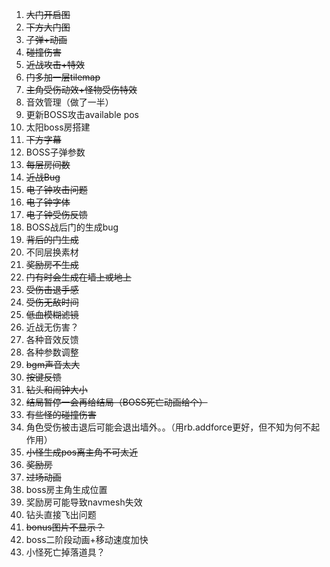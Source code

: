 1. ~~大门开启图~~
2. ~~下方大门图~~
3. ~~子弹+动画~~
4. ~~碰撞伤害~~
5. ~~近战攻击+特效~~
6. ~~门多加一层tilemap~~
7. ~~主角受伤动效+怪物受伤特效~~
8. 音效管理（做了一半）
9. 更新BOSS攻击available pos
10. 太阳boss房搭建
11. ~~下方字幕~~
12. BOSS子弹参数
13. ~~每层房间数~~
14. ~~近战Bug~~
15. ~~电子钟攻击问题~~
16. ~~电子钟字体~~
17. ~~电子钟受伤反馈~~
18. BOSS战后门的生成bug
19. ~~背后的门生成~~
20. 不同层换素材
21. ~~奖励房不生成~~
22. ~~门有时会生成在墙上或地上~~
23. ~~受伤击退手感~~
24. ~~受伤无敌时间~~
25. ~~低血模糊滤镜~~
26. 近战无伤害？
27. 各种音效反馈
28. 各种参数调整
29. ~~bgm声音太大~~
30. ~~按键反馈~~
31. ~~钻头和闹钟大小~~
32. ~~结局暂停一会再给结局（BOSS死亡动画给个）~~
33. ~~有些怪的碰撞伤害~~
34. 角色受伤被击退后可能会退出墙外。。（用rb.addforce更好，但不知为何不起作用）
35. ~~小怪生成pos离主角不可太近~~
36. ~~奖励房~~
37. ~~过场动画~~
38. boss房主角生成位置
39. 奖励房可能导致navmesh失效
40. 钻头直接飞出问题
41. ~~bonus图片不显示？~~
42. boss二阶段动画+移动速度加快
43. 小怪死亡掉落道具？